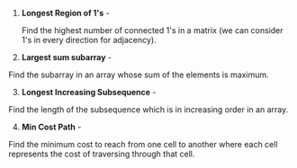 1. **Longest Region of 1's** -

      Find the highest number of connected 1's in a matrix (we can consider 1's in every direction for adjacency).

2. **Largest sum subarray** -

  Find the subarray in an array whose sum of the elements is maximum.

3. **Longest Increasing Subsequence** -

  Find the length of the subsequence which is in increasing order in an array.

4. **Min Cost Path** -

  Find the minimum cost to reach from one cell to another where each cell represents the cost of traversing through that cell.
